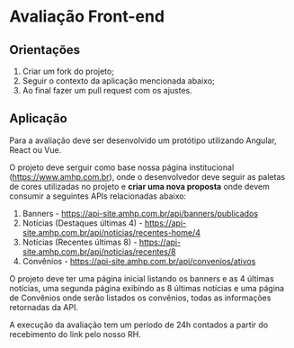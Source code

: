 # Avaliação Front-end

## Orientações

1. Criar um fork do projeto;
2. Seguir o contexto da aplicação mencionada abaixo;
3. Ao final fazer um pull request com os ajustes.

## Aplicação
Para a avaliação deve ser desenvolvido um protótipo utilizando Angular, React ou Vue.

O projeto deve serguir como base nossa página institucional (https://www.amhp.com.br), onde o desenvolvedor deve seguir as paletas de cores utilizadas no projeto e **criar uma nova proposta** onde devem consumir a seguintes APIs relacionadas abaixo:

1. Banners - https://api-site.amhp.com.br/api/banners/publicados
2. Notícias (Destaques últimas 4) - https://api-site.amhp.com.br/api/noticias/recentes-home/4
3. Notícias (Recentes últimas 8) - https://api-site.amhp.com.br/api/noticias/recentes/8
4. Convênios - https://api-site.amhp.com.br/api/convenios/ativos

O projeto deve ter uma página inicial listando os banners e as 4 últimas notícias, uma segunda página exibindo as 8 últimas notícias e uma página de Convênios onde serão listados os convênios, todas as informações retornadas da API.

A execução da avaliação tem um período de 24h contados a partir do recebimento do link pelo nosso RH.